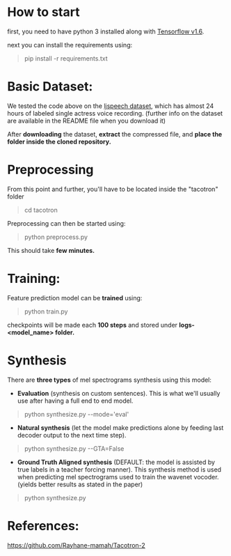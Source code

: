 # How to start
first, you need to have python 3 installed along with [Tensorflow v1.6](https://www.tensorflow.org/install/).

next you can install the requirements using:

> pip install -r requirements.txt

# Basic Dataset:
We tested the code above on the [ljspeech dataset](https://keithito.com/LJ-Speech-Dataset/), which has almost 24 hours of labeled single actress voice recording. (further info on the dataset are available in the README file when you download it)

After **downloading** the dataset, **extract** the compressed file, and **place the folder inside the cloned repository.**

# Preprocessing

From this point and further, you'll have to be located inside the "tacotron" folder

> cd tacotron

Preprocessing can then be started using: 

> python preprocess.py

This should take **few minutes.**

# Training:
Feature prediction model can be **trained** using:

> python train.py

checkpoints will be made each **100 steps** and stored under **logs-<model_name> folder.**

# Synthesis
There are **three types** of mel spectrograms synthesis using this model:

- **Evaluation** (synthesis on custom sentences). This is what we'll usually use after having a full end to end model.

> python synthesize.py --mode='eval'

- **Natural synthesis** (let the model make predictions alone by feeding last decoder output to the next time step).

> python synthesize.py --GTA=False

- **Ground Truth Aligned synthesis** (DEFAULT: the model is assisted by true labels in a teacher forcing manner). This synthesis method is used when predicting mel spectrograms used to train the wavenet vocoder. (yields better results as stated in the paper)

> python synthesize.py


# References:
 https://github.com/Rayhane-mamah/Tacotron-2
